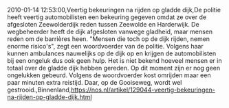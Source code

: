 2010-01-14 12:53:00,Veertig bekeuringen na rijden op gladde dijk,De politie heeft veertig automobilisten een bekeuring gegeven omdat ze over de afgesloten Zeewolderdijk reden tussen Zeewolde en Harderwijk. De wegbeheerder heeft de dijk afgesloten vanwege gladheid, maar mensen reden om de barrières heen. "Mensen die toch op de dijk rijden, nemen enorme risico's", zegt een woordvoerder van de politie. Volgens haar kunnen ambulances nauwelijks op de dijk op en krijgen de automobilisten bij een ongeluk dus ook geen hulp. Het is niet bekend hoeveel mensen er in totaal over de gladde dijk hebben gereden. Op dit moment zijn er nog geen ongelukken gebeurd. Volgens de woordvoerder kost omrijden maar een paar minuten extra reistijd. Daar, op de Gooiseweg, wordt wel gestrooid.,Binnenland,https://nos.nl/artikel/129044-veertig-bekeuringen-na-rijden-op-gladde-dijk.html